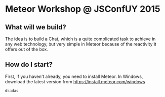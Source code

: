 Meteor Workshop @ JSConfUY 2015
================

What will we build?
-------------------
The idea is to build a Chat, which is a quite complicated task to achieve in any web technology, but very simple in Meteor because of the reactivity it offers out of the box.

How do I start?
---------------

First, if you haven't already, you need to install Meteor.
In Windows, download the latest version from https://install.meteor.com/windows
~~~php
dsadas
~~~
